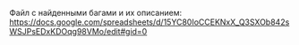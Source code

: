 Файл с найденными багами и их описанием: https://docs.google.com/spreadsheets/d/15YC80IoCCEKNxX_Q3SXOb842sWSJPsEDxKDOqg98VMo/edit#gid=0
